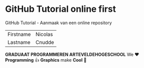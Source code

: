 # GitHub Tutorial online first

GitHub Tutorial - Aanmaak van een online repository

|           |                                |
| --------- | ------------------------------ |
| Firstname | Nicolas                       |
| Lastname  | Cnudde          |

**GRADUAAT PROGRAMMEREN ARTEVELDEHOGESCHOOL**
We :heart: **Programming** :thumbsup: **Graphics** make **Cool** :poop: